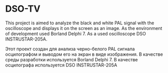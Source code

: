 # DSO-TV

This project is aimed to analyze the black and white PAL signal with the oscilloscope and displays it on the screen as an image.
As the environment of development used Borland Delphi 7.
As a used oscilloscope DSO INSTRUSTAR-205A.

Этот проект создан для анализа черно-белого PAL сигнала осцилографом и выводом его на экран в виде изображения.
В качестве среды разработки используется Borland Delphi 7.
В качестве осцилографа используется DSO INSTRUSTAR-205A 

